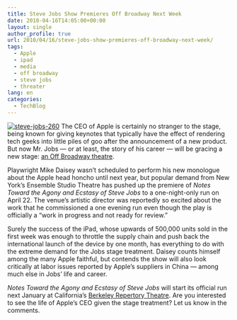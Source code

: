 ```yaml
---
title: Steve Jobs Show Premieres Off Broadway Next Week
date: 2010-04-16T14:05:00+00:00
layout: single
author_profile: true
url: 2010/04/16/steve-jobs-show-premieres-off-broadway-next-week/
tags:
  - Apple
  - ipad
  - media
  - off broadway
  - steve jobs
  - threater
lang: en
categories: 
  - TechBlog
---
```

[![steve-jobs-260](http://lh6.ggpht.com/_vaUVXcmC3OI/S8hnvbp8rZI/AAAAAAAAB_U/YdD8rrtvMos/steve-jobs-260_thumb%5B1%5D.jpg?imgmax=800 "steve-jobs-260")](http://lh5.ggpht.com/_vaUVXcmC3OI/S8hntiByS9I/AAAAAAAAB_Q/pZ0BwWdY9Mk/s1600-h/steve-jobs-260%5B3%5D.jpg) The CEO of Apple is certainly no stranger to the stage, being known for giving keynotes that typically have the effect of rendering tech geeks into little piles of goo after the announcement of a new product. But now Mr. Jobs — or at least, the story of his career — will be gracing a new stage: [an Off Broadway theatre](http://www.broadwayworld.com/article/EST_Presents_Notes_Toward_THE_AGONY_AND_ECSTASY_OF_STEVE_JOBS_422_20100414). 

Playwright Mike Daisey wasn’t scheduled to perform his new monologue about the Apple head honcho until next year, but popular demand from New York’s Ensemble Studio Theatre has pushed up the premiere of _Notes Toward the Agony and Ecstasy of Steve Jobs_ to a one-night-only run on April 22. The venue’s artistic director was reportedly so excited about the work that he commissioned a one evening run even though the play is officially a “work in progress and not ready for review.” 

Surely the success of the iPad, whose upwards of 500,000 units sold in the first week was enough to throttle the supply chain and push back the international launch of the device by one month, has everything to do with the extreme demand for the Jobs stage treatment. Daisey counts himself among the many Apple faithful, but contends the show will also look critically at labor issues reported by Apple’s suppliers in China — among much else in Jobs’ life and career. 

_Notes Toward the Agony and Ecstasy of Steve Jobs_ will start its official run next January at California’s [Berkeley Repertory Theatre](http://www.berkeleyrep.org/tickets/sub_nextplays.asp#sj). Are you interested to see the life of Apple’s CEO given the stage treatment? Let us know in the comments.